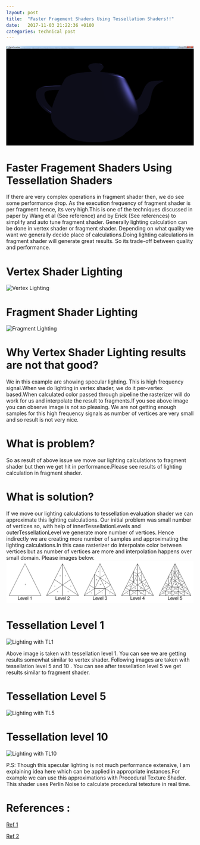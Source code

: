 ```yaml
---
layout: post
title:  "Faster Fragement Shaders Using Tessellation Shaders!!"
date:   2017-11-03 21:22:36 +0100
categories: technical post
---
```


![](../assets/TeaPot1.png)

**Faster Fragement Shaders Using Tessellation Shaders**
=======================================================================================================================================
If there are very complex operations in fragment shader then, we do see some performance drop. As the execution frequency of fragment shader is per fragment hence, its very high.This is one of the techniques discussed in paper by Wang et al (See reference) and by Erick (See references) to simplify and auto tune fragment shader. Generally lighting calculation can be done in vertex shader or fragment shader. Depending on what quality we want we generally decide place of calculations.Doing lighting calculations in fragment shader will generate great results. So its trade-off between quality and performance.

**Vertex Shader Lighting**
=======================================================================================================================================
![Vertex Lighting](../assets/TeaPot2.png)

**Fragment Shader Lighting**
=======================================================================================================================================
![Fragment Lighting](../assets/TeaPot3.png)

**Why Vertex Shader Lighting results are not that good?**
=======================================================================================================================================
We in this example are showing specular lighting. This is high frequency signal.When we do lighting in vertex shader, we do it per-vertex based.When calculated color passed through pipeline the rasterizer will do work for us and interpolate the result to fragments.If you see above image you can observe image is not so pleasing. We are not getting enough samples for this high frequency signals as number of vertices are very small and so result is not very nice.

**What is problem?**
=======================================================================================================================================
So as result of above issue we move our lighting calculations to fragment shader but then we get hit in performance.Please see results of lighting calculation in fragment shader.

**What is solution?**
========================================================================================================================================
If we move our lighting calculations to tessellation evaluation shader we can approximate this lighting calculations. Our initial problem was small number of vertices so, with help of innerTessellationLevels and outerTessellationLevel we generate more number of vertices. Hence indirectly we are creating more number of samples and approximating the lighting calculations.In this case rasterizer do interpolate color between vertices but as number of vertices are more and interpolation happens over small domain. Please images below.
![Tessellation Levels](../assets/Teapot4.png)

**Tessellation Level 1**
========================================================================================================================================
![Lighting with TL1](../assets/TeaPot5.png)

Above image is taken with tessellation level 1. You can see we are getting results somewhat similar to vertex shader. Following images are taken with tessellation level 5 and 10 . You can see after tessellation level 5 we get results similar to fragment shader.

**Tessellation Level 5**
=======================================================================================================================================
![Lighting with TL5](../assets/TeaPot6.png)

**Tessellation level 10**
=======================================================================================================================================
![Lighting with TL10](../assets/TeaPot7.png)

P.S: Though this specular lighting is not much performance extensive, I am explaining idea here which can be applied in appropriate instances.For example we can use this approximations with Procedural Texture Shader. This shader uses Perlin Noise to calculate procedural tetexture in real time.

**References :**
=======================================================================================================================================
[Ref 1](http://www.cad.zju.edu.cn/home/bao/pub/36.pdf)

[Ref 2](https://erkaman.github.io/posts/tess_opt.html)
